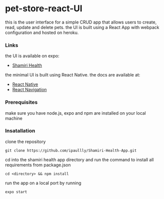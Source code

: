 # pet-store-react-UI
this is the user interface for a simple CRUD app that allows users to create, read, update and delete pets. the UI is built using a React App with webpack configuration and hosted on heroku.

### Links

the UI is available on expo:
- [Shamiri Health]()

the minimal UI is built using React Native. the docs are available at:
- [React Native](https://reactnative.dev/)
- [React Navigation](https://reactnavigation.org/)

### Prerequisites
make sure you have node.js, expo and npm are installed on your local machine

### Insatallation
clone the repository
```
git clone https://github.com/ipaullly/Shamiri-Health-App.git
``` 
cd into the shamiri health app directory and run the command to install all requirements from package.json
```
cd <directory> && npm install
```
run the app on a local port by running
```
expo start
```
